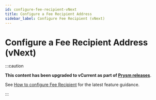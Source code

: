 ```yaml
---
id: configure-fee-recipient-vNext
title: Configure a Fee Recipient Address 
sidebar_label: Configure Fee Recipient (vNext)
---
```


# Configure a Fee Recipient Address (vNext)

:::caution

**This content has been upgraded to vCurrent as part of [Prysm releases](https://github.com/OffchainLabs/prysm/releases)**.

See [How to configure Fee Recipient](./fee-recipient.md) for the latest feature guidance.

:::

